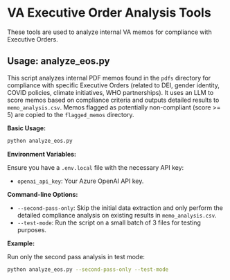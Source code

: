 # VA Executive Order Analysis Tools

These tools are used to analyze internal VA memos for compliance with Executive Orders.

## Usage: analyze_eos.py

This script analyzes internal PDF memos found in the `pdfs` directory for compliance with specific Executive Orders (related to DEI, gender identity, COVID policies, climate initiatives, WHO partnerships). It uses an LLM to score memos based on compliance criteria and outputs detailed results to `memo_analysis.csv`. Memos flagged as potentially non-compliant (score >= 5) are copied to the `flagged_memos` directory.

**Basic Usage:**

```bash
python analyze_eos.py
```

**Environment Variables:**

Ensure you have a `.env.local` file with the necessary API key:

*   `openai_api_key`: Your Azure OpenAI API key.

**Command-line Options:**

*   `--second-pass-only`: Skip the initial data extraction and only perform the detailed compliance analysis on existing results in `memo_analysis.csv`.
*   `--test-mode`: Run the script on a small batch of 3 files for testing purposes.

**Example:**

Run only the second pass analysis in test mode:

```bash
python analyze_eos.py --second-pass-only --test-mode
```
